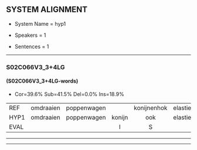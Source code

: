 
## SYSTEM ALIGNMENT

- System Name = hyp1

- Speakers = 1

- Sentences = 1

---

### S02C066V3_3+4LG

#### (S02C066V3_3+4LG-words)

- Cor=39.6%	Sub=41.5%	Del=0.0%	Ins=18.9%

|  |  |  |  |  |  |  |  |  |  |  |  |  |  |  |  |  |  |  |  |  |  |  |  |  |  |  |  |  |  |  |  |  |  |  |  |  |  |  |  |  |  |  |  |  |  |  |  |  |  |  |  |  |  |
|:--- |:---:|:---:|:---:|:---:|:---:|:---:|:---:|:---:|:---:|:---:|:---:|:---:|:---:|:---:|:---:|:---:|:---:|:---:|:---:|:---:|:---:|:---:|:---:|:---:|:---:|:---:|:---:|:---:|:---:|:---:|:---:|:---:|:---:|:---:|:---:|:---:|:---:|:---:|:---:|:---:|:---:|:---:|:---:|:---:|:---:|:---:|:---:|:---:|:---:|:---:|:---:|:---:|:---:|
| REF | omdraaien | poppenwagen |  | konijnenhok | elastiekje |  |  |  |  | ruziemaken | teddybeer | dierentuin | * | * | paddenstoelen | verstoppertje | wasmachine | fototoestel | toiletpapier | vrachtwagen | buurmannen | vogelkooi | olifant | schommelen | iedereen | * | schoenenwinkel | knutselen | ophangen | verjaardag | sprookjesboek |  | tandenborstel | lucifer | slaapkamer | achterdeur | ziekenhuis |  | nieuwsgierig | afblijven | kabouter | washandje |  |  |  | sneeuwwitje | goeiendag | vakantie | limonade | autorijden | eindelijk | familie | chocolade |
| HYP1 | omdraaien | poppenwagen | konijn | ook | elastiekje | housi | maken | taddibeer | die | re | daan | wate | stoel | um | padistolen | verstopperdje | wasmachino | fototostel | toaletpapier | vrachtwagen | buurmanan | vogelkooi | olifand | schomdelen | iedereen | scha | schoenenwinkel | knutselen | ophangen | verjaardag | sprookjesboek | tande | borstal | lusifer | slaapkamer | achterdeur | ziekenhuis | nieuws | gierig | afblijven | kabauter | washandje | s | nee | wietje | ju | goeiendag | vakantie | limonade | autorijden | endelijk | familie | cocolade |
| EVAL |  |  | I | S |  | I | I | I | I | S | S | S | S | S | S | S | S | S | S |  | S |  | S | S |  | S |  |  |  |  |  | I | S | S |  |  |  | I | S |  | S |  | I | I | I | S |  |  |  |  | S |  | S |
---

---
